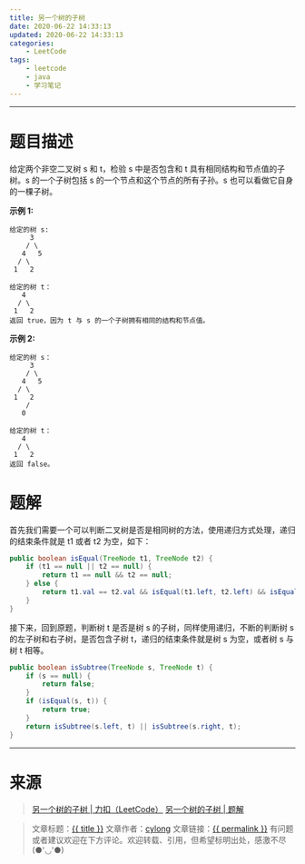 ```yaml
---
title: 另一个树的子树
date: 2020-06-22 14:33:13
updated: 2020-06-22 14:33:13
categories:
    - LeetCode
tags:
    - leetcode
    - java
    - 学习笔记
---
```

---

# 题目描述

给定两个非空二叉树 s 和 t，检验 s 中是否包含和 t 具有相同结构和节点值的子树。s 的一个子树包括 s 的一个节点和这个节点的所有子孙。s 也可以看做它自身的一棵子树。

**示例 1:**
```
给定的树 s:
     3
    / \
   4   5
  / \
 1   2

给定的树 t：
   4
  / \
 1   2
返回 true，因为 t 与 s 的一个子树拥有相同的结构和节点值。
```

**示例 2:**
```
给定的树 s：
     3
    / \
   4   5
  / \
 1   2
    /
   0

给定的树 t：
   4
  / \
 1   2
返回 false。
```

<!-- more -->

# 题解

首先我们需要一个可以判断二叉树是否是相同树的方法，使用递归方式处理，递归的结束条件就是 t1 或者 t2 为空，如下：

```java
public boolean isEqual(TreeNode t1, TreeNode t2) {
    if (t1 == null || t2 == null) {
        return t1 == null && t2 == null;
    } else {
        return t1.val == t2.val && isEqual(t1.left, t2.left) && isEqual(t1.right, t2.right);
    }
}
```

接下来，回到原题，判断树 t 是否是树 s 的子树，同样使用递归，不断的判断树 s 的左子树和右子树，是否包含子树 t，递归的结束条件就是树 s 为空，或者树 s 与树 t 相等。

```java
public boolean isSubtree(TreeNode s, TreeNode t) {
    if (s == null) {
        return false;
    }
    if (isEqual(s, t)) {
        return true;
    }
    return isSubtree(s.left, t) || isSubtree(s.right, t);
}
```

---

# 来源
> [另一个树的子树 | 力扣（LeetCode）][1]
> [另一个树的子树 | 题解][2]

> 文章标题：<a href='{{ permalink }}' title='{{ title }}' >{{ title }}</a>
> 文章作者：[cylong](http://www.cylong.com/about/ "cylong")
> 文章链接：<a href='{{ permalink }}' title='{{ title }}' >{{ permalink }}</a>
> 有问题或者建议欢迎在下方评论。欢迎转载、引用，但希望标明出处，感激不尽(●'◡'●)

[1]: https://leetcode-cn.com/problems/subtree-of-another-tree/ "另一个树的子树 | 力扣（LeetCode）"
[2]: https://leetcode-cn.com/problems/subtree-of-another-tree/solution/ "另一个树的子树 | 题解"
